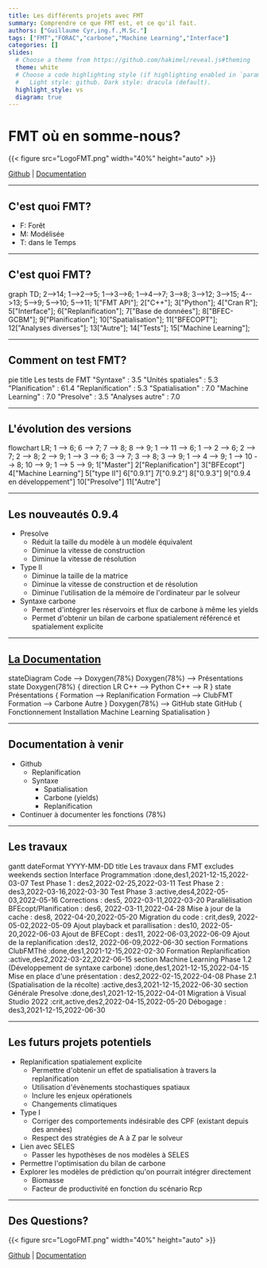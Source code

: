 ```yaml
---
title: Les différents projets avec FMT
summary: Comprendre ce que FMT est, et ce qu'il fait.
authors: ["Guillaume Cyr,ing.f.,M.Sc."]
tags: ["FMT","FORAC","carbone","Machine Learning","Interface"]
categories: []
slides:
  # Choose a theme from https://github.com/hakimel/reveal.js#theming
  theme: white
  # Choose a code highlighting style (if highlighting enabled in `params.toml`)
  #   Light style: github. Dark style: dracula (default).
  highlight_style: vs
  diagram: true
---
```


# FMT où en somme-nous?

{{< figure src="LogoFMT.png" width="40%" height="auto" >}}

[Github](https://github.com/Bureau-du-Forestier-en-chef/FMT) | [Documentation](https://bureau-du-forestier-en-chef.github.io/FMTdocs/)

---

## C'est quoi FMT?

- F: Forêt
- M: Modélisée
- T: dans le Temps


---

## C'est quoi FMT?

<div class=mermaid>
graph TD;
  2-->14;
  1-->2-->5;
  1-->3-->6;
  1-->4-->7;
  3-->8;
  3-->12;
  3-->15;
  4-->13;
  5-->9;
  5-->10;
  5-->11;
  1["FMT API"];
  2["C++"];
  3["Python"];
  4["Cran R"];
  5["Interface"];
  6["Replanification"];
  7["Base de données"];
  8["BFEC-GCBM"];
  9["Planification"];
  10["Spatialisation"];
  11["BFECOPT"];
  12["Analyses diverses"];
  13["Autre"];
  14["Tests"];
  15["Machine Learning"];
</div>

---

## Comment on test FMT?

<div class=mermaid>
pie title Les tests de FMT
  "Syntaxe" : 3.5
  "Unités spatiales" : 5.3
  "Planification" : 61.4
  "Replanification" : 5.3
  "Spatialisation" : 7.0
  "Machine Learning" : 7.0
  "Presolve" : 3.5
  "Analyses autre" : 7.0
</div>

---

## L'évolution des versions

<div class=mermaid>
flowchart LR;
1 --> 6;
6 --> 7;
7 --> 8;
8 --> 9;
1 --> 11 --> 6;
1 --> 2 --> 6;
2 --> 7;
2 --> 8;
2 --> 9;
1 --> 3 --> 6;
3 --> 7;
3 --> 8;
3 --> 9;
1 --> 4 --> 9;
1 --> 10 --> 8;
10 --> 9;
1 --> 5 --> 9;
1["Master"]
2["Replanification"]
3["BFEcopt"]
4["Machine Learning"]
5["type II"]
6["0.9.1"]
7["0.9.2"]
8["0.9.3"]
9["0.9.4 en développement"]
10["Presolve"]
11["Autre"]
</div>

---

## Les nouveautés 0.9.4

- Presolve
  - Réduit la taille du modèle à un modèle équivalent
  - Diminue la vitesse de construction
  - Diminue la vitesse de résolution
- Type II
  - Diminue la taille de la matrice
  - Diminue la vitesse de construction et de résolution
  - Diminue l'utilisation de la mémoire de l'ordinateur par le solveur
- Syntaxe carbone
  - Permet d'intégrer les réservoirs et flux de carbone à même les yields
  - Permet d'obtenir un bilan de carbone spatialement référencé et spatialement explicite

---

## [La Documentation](https://bureau-du-forestier-en-chef.github.io/FMTdocs/)
<div class=mermaid>
    stateDiagram
    Code --> Doxygen(78%)
    Doxygen(78%) --> Présentations
    state Doxygen(78%) {
      direction LR
      C++ --> Python
      C++ --> R
    }
    state Présentations {
      Formation --> Replanification
      Formation --> ClubFMT
      Formation --> Carbone
      Autre
    }
    Doxygen(78%) --> GitHub
    state GitHub {
      Fonctionnement
      Installation
      Machine Learning
      Spatialisation
    }
</div>


---

## Documentation à venir

- Github
  - Replanification
  - Syntaxe
    - Spatialisation
    - Carbone (yields)
    - Replanification
- Continuer à documenter les fonctions (78%)

---

## Les travaux

<div class=mermaid>
gantt
dateFormat  YYYY-MM-DD
title Les travaux dans FMT
excludes weekends
section Interface
Programmation          :done,des1,2021-12-15,2022-03-07 
Test Phase 1           :     des2,2022-02-25,2022-03-11
Test Phase 2           :     des3,2022-03-16,2022-03-30
Test Phase 3           :active,des4,2022-05-03,2022-05-16
Corrections            :     des5, 2022-03-11,2022-03-20
Parallélisation BFEcopt/Planification           :     des6, 2022-03-11,2022-04-28
Mise à jour de la cache :     des8, 2022-04-20,2022-05-20
Migration du code          :     crit,des9, 2022-05-02,2022-05-09
Ajout playback et parallisation :     des10, 2022-05-20,2022-06-03
Ajout de BFECopt       :     des11, 2022-06-03,2022-06-09
Ajout de la replanification :des12, 2022-06-09,2022-06-30
section Formations
ClubFMThé            :done,des1,2021-12-15,2022-02-30
Formation Replanification :active,des2,2022-03-22,2022-06-15
section Machine Learning
Phase 1.2 (Développement de syntaxe carbone)            :done,des1,2021-12-15,2022-04-15
Mise en place d'une présentation                        :     des2,2022-02-15,2022-04-08
Phase 2.1 (Spatialisation de la récolte)               :active,des3,2021-12-15,2022-06-30
section Générale
Presolve                                                :done,des1,2021-12-15,2022-04-01
Migration à Visual Studio 2022                          :crit,active,des2,2022-04-15,2022-05-20
Débogage                                                :       des3,2021-12-15,2022-06-30

</div>

---

## Les futurs projets potentiels

- Replanification spatialement explicite
  - Permettre d'obtenir un effet de spatialisation à travers la replanification
  - Utilisation d'évènements stochastiques spatiaux
  - Inclure les enjeux opérationels
  - Changements climatiques
- Type I
  - Corriger des comportements indésirable des CPF (existant depuis des années)
  - Respect des stratégies de A à Z par le solveur
- Lien avec SELES
  - Passer les hypothèses de nos modèles à SELES
- Permettre l'optimisation du bilan de carbone
- Explorer les modèles de prédiction qu'on pourrait intégrer directement
  - Biomasse
  - Facteur de productivité en fonction du scénario Rcp

---

## Des Questions?

{{< figure src="LogoFMT.png" width="40%" height="auto" >}}

[Github](https://github.com/Bureau-du-Forestier-en-chef/FMT) | [Documentation](https://bureau-du-forestier-en-chef.github.io/FMTdocs/)

<script src="https://code.jquery.com/jquery-3.5.0.js"></script>
<script>
$( "li" ).addClass( "fragment" );
// $( "p" ).addClass( "fragment" );
</script>


